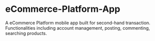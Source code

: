 # eCommerce-Platform-App
A eCommerce Platform mobile app built for second-hand transaction. Functionalities including account management, posting, commenting, searching products.
